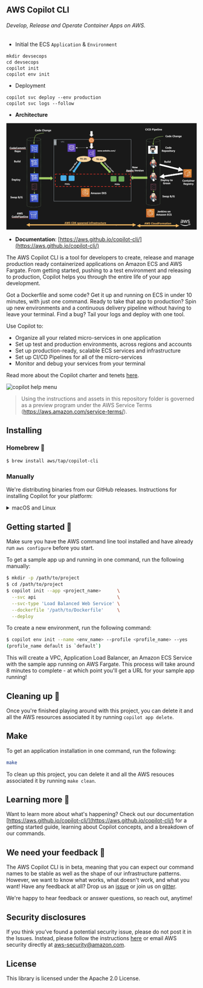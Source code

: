 ## AWS Copilot CLI


###### _Develop, Release and Operate Container Apps on AWS._

- Initial the ECS `Application` & `Environment`

```
mkdir devsecops
cd devsecops
copilot init
copilot env init
```

- Deployment

```
copilot svc deploy --env production
copilot svc logs --follow
```

- **Architecture**

![devsecops architecture](../AWSArchitecture.jpg)

- **Documentation**: [https://aws.github.io/copilot-cli/](https://aws.github.io/copilot-cli/)

The AWS Copilot CLI is a tool for developers to create, release and manage production ready containerized applications on Amazon ECS and AWS Fargate.
From getting started, pushing to a test environment and releasing to production, Copilot helps you through the entire life of your app development.

Got a Dockerfile and some code? Get it up and running on ECS in under 10 minutes, with just one command. Ready to take that app to production? Spin up new environments and a continuous delivery pipeline without having to leave your terminal. Find a bug? Tail your logs and deploy with one tool.

Use Copilot to:

- Organize all your related micro-services in one application
- Set up test and production environments, across regions and accounts
- Set up production-ready, scalable ECS services and infrastructure
- Set up CI/CD Pipelines for all of the micro-services
- Monitor and debug your services from your terminal

Read more about the Copilot charter and tenets [here](CHARTER.md).

![copilot help menu](https://user-images.githubusercontent.com/828419/85797638-e181ae00-b6f0-11ea-8751-3a7552e3fa7f.png)

> Using the instructions and assets in this repository folder is governed as a preview program under the AWS Service Terms (https://aws.amazon.com/service-terms/).

## Installing

### Homebrew 🍻

```sh
$ brew install aws/tap/copilot-cli
```

### Manually

We're distributing binaries from our GitHub releases. Instructions for installing Copilot for your platform:

<details>
  <summary>macOS and Linux</summary>

| Platform | Command to install                                                                                                                                                       |
| -------- | ------------------------------------------------------------------------------------------------------------------------------------------------------------------------ |
| macOS    | `curl -Lo /usr/local/bin/copilot https://github.com/aws/copilot-cli/releases/download/v0.1.0/copilot-darwin-v0.1.0 && chmod +x /usr/local/bin/copilot && copilot --help` |
| Linux    | `curl -Lo /usr/local/bin/copilot https://github.com/aws/copilot-cli/releases/download/v0.1.0/copilot-linux-v0.1.0 && chmod +x /usr/local/bin/copilot && copilot --help`  |

</details>

## Getting started 🌱

Make sure you have the AWS command line tool installed and have already run `aws configure` before you start.

To get a sample app up and running in one command, run the following manually:

```sh
$ mkdir -p /path/to/project
$ cd /path/to/project
$ copilot init --app <project_name>      \
  --svc api                              \
  --svc-type 'Load Balanced Web Service' \
  --dockerfile '/path/to/Dockerfile'     \
  --deploy
```

To create a new environment, run the following command:

```sh
$ copilot env init --name <env_name> --profile <profile_name> --yes
(profile_name default is `default`)

```

This will create a VPC, Application Load Balancer, an Amazon ECS Service with the sample app running on AWS Fargate. This process will take around 8 minutes to complete - at which point you'll get a URL for your sample app running!

## Cleaning up 🧹

Once you're finished playing around with this project, you can delete it and all the AWS resources associated it by running `copilot app delete`.

## Make

To get an application installation in one command, run the following:

```sh
make
```

To clean up this project, you can delete it and all the AWS resouces associated it by running `make clean`.

## Learning more 📖

Want to learn more about what's happening? Check out our documentation [https://aws.github.io/copilot-cli/](https://aws.github.io/copilot-cli/) for a getting started guide, learning about Copilot concepts, and a breakdown of our commands.

## We need your feedback 🙏

The AWS Copilot CLI is in beta, meaning that you can expect our command names to be stable as well as the shape of our
infrastructure patterns. However, we want to know what works, what doesn't work, and what you want!
Have any feedback at all? Drop us an [issue](https://github.com/aws/copilot-cli/issues/new) or join us on [gitter](https://gitter.im/aws/copilot-cli?utm_source=badge&utm_medium=badge&utm_campaign=pr-badge&utm_content=badge).

We're happy to hear feedback or answer questions, so reach out, anytime!

## Security disclosures

If you think you’ve found a potential security issue, please do not post it in the Issues. Instead, please follow the instructions [here](https://aws.amazon.com/security/vulnerability-reporting/) or email AWS security directly at [aws-security@amazon.com](mailto:aws-security@amazon.com).

## License

This library is licensed under the Apache 2.0 License.

```

```
